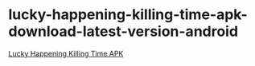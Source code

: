 ﻿# lucky-happening-killing-time-apk-download-latest-version-android
[Lucky Happening Killing Time APK](https://lucky-happening-killing-time.apkmodjoy.org/)
